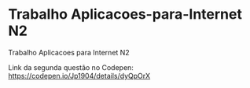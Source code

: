# Trabalho Aplicacoes-para-Internet N2
Trabalho Aplicacoes para Internet N2

Link da segunda questão no Codepen: https://codepen.io/Jp1904/details/dyQpOrX

